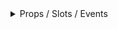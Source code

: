 <details class="my-2 mb-4">
<summary>Props / Slots / Events </summary>
<div class="px-4">
<br/>

## Props

| Prop name   | Description | Type               | Values | Default |
| ----------- | ----------- | ------------------ | ------ | ------- |
| steps       |             | ForgeStepperStep[] | -      |         |
| currentStep |             | number             | -      | 0       |

## Events

| Event name         | Properties | Description |
| ------------------ | ---------- | ----------- |
| update:currentStep |            |

## Slots

| Name    | Description | Bindings   |
| ------- | ----------- | ---------- |
| default |             | <br/><br/> |

          ---

<hr/>

</div>
</details>
